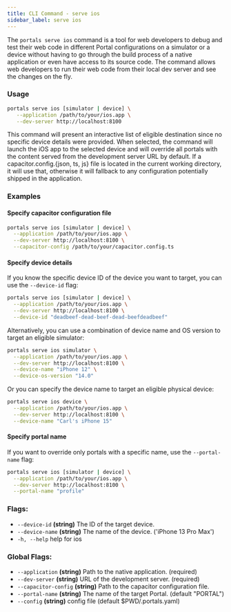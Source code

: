```yaml
---
title: CLI Command - serve ios
sidebar_label: serve ios
---
```


The `portals serve ios` command is a tool for web developers to debug and test their
web code in different Portal configurations on a simulator or a device without having
to go through the build process of a native application or even have access to its
source code. The command allows web developers to run their web code from their local
dev server and see the changes on the fly.

### Usage
```bash
portals serve ios [simulator | device] \
   --application /path/to/your/ios.app \
   --dev-server http://localhost:8100
```
This command will present an interactive list of eligible destination since no specific device details were provided. When selected, the command will launch the iOS app to the selected device and will override all portals with the content served from the development server URL by default. If a capacitor.config.{json, ts, js} file is located in the current working directory, it will use that, otherwise it will fallback to any configuration potentially shipped in the application.

### Examples

#### Specify capacitor configuration file

```bash
portals serve ios [simulator | device] \
  --application /path/to/your/ios.app \
  --dev-server http://localhost:8100 \
  --capacitor-config /path/to/your/capacitor.config.ts
```

#### Specify device details

If you know the specific device ID of the device you want to target, you can use the `--device-id` flag:

```bash
portals serve ios [simulator | device] \
  --application /path/to/your/ios.app \
  --dev-server http://localhost:8100 \
  --device-id "deadbeef-dead-beef-dead-beefdeadbeef"
```

Alternatively, you can use a combination of device name and OS version to target an eligible simulator:

```bash
portals serve ios simulator \
  --application /path/to/your/ios.app \
  --dev-server http://localhost:8100 \
  --device-name "iPhone 12" \
  --device-os-version "14.0"
```

Or you can specify the device name to target an eligible physical device:

```bash
portals serve ios device \
  --application /path/to/your/ios.app \
  --dev-server http://localhost:8100 \
  --device-name "Carl's iPhone 15"
```

#### Specify portal name

If you want to override only portals with a specific name, use the `--portal-name` flag:

```bash
portals serve ios [simulator | device] \
  --application /path/to/your/ios.app \
  --dev-server http://localhost:8100 \
  --portal-name "profile"
```
### Flags:
- `--device-id` **(string)**     The ID of the target device.
- `--device-name` **(string)**   The name of the device. ('iPhone 13 Pro Max')
- `-h, --help`             help for ios

### Global Flags:
- `--application` **(string)**        Path to the native application. (required)
- `--dev-server` **(string)**         URL of the development server. (required)
- `--capacitor-config` **(string)**   Path to the capacitor configuration file.
- `--portal-name` **(string)**        The name of the target Portal. (default "PORTAL")
- `--config` **(string)**             config file (default $PWD/.portals.yaml)

